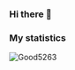 ### Hi there 👋

<h3>My statistics</h3>
<!--<p align="left"> <img src="https://komarev.com/ghpvc/?username=Good5263" alt="Good5263"/> </p>-->
<p align="left"><img src="https://github-readme-stats.vercel.app/api?username=Good5263&show_icons=true&theme=tokyonight" alt="Good5263"/></p>
<!--radical, merko-->
